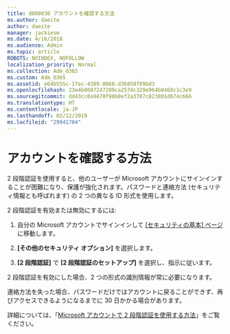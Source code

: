 ```yaml
---
title: 8000030 アカウントを確認する方法
ms.author: daeite
author: daeite
manager: jackiesm
ms.date: 4/16/2018
ms.audience: Admin
ms.topic: article
ROBOTS: NOINDEX, NOFOLLOW
localization_priority: Normal
ms.collection: Adm_O365
ms.custom: Adm_O365
ms.assetid: e64b555c-17ec-4389-8068-d36850f09bd3
ms.openlocfilehash: 23e4b0607247200ca257dc329e964b0468c1c3e9
ms.sourcegitcommit: dd43cc0a9470f98b8ef2a3787c823801d674c666
ms.translationtype: HT
ms.contentlocale: ja-JP
ms.lasthandoff: 02/12/2019
ms.locfileid: "29941704"
---
```

# <a name="how-to-verify-your-account"></a>アカウントを確認する方法

2 段階認証を使用すると、他のユーザーが Microsoft アカウントにサインインすることが困難になり、保護が強化されます。パスワードと連絡方法 (セキュリティ情報とも呼ばれます) の 2 つの異なる ID 形式を使用します。 
  
2 段階認証を有効または無効にするには:
  
1. 自分の Microsoft アカウントでサインインして [[セキュリティの基本] ページ](https://go.microsoft.com/fwlink/?linkid=842325)に移動します。 
    
2. **[その他のセキュリティ オプション]** を選択します。 
    
3. **[2 段階認証]** で **[2 段階認証のセットアップ]** を選択し、指示に従います。 
    
2 段階認証を有効にした場合、2 つの形式の識別情報が常に必要になります。
  
連絡方法を失った場合、パスワードだけではアカウントに戻ることができず、再びアクセスできるようになるまでに 30 日かかる場合があります。 
  
詳細については、「[Microsoft アカウントで 2 段階認証を使用する方法](https://go.microsoft.com/fwlink/?linkid=872270)」をご覧ください。
  

